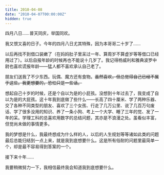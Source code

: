 ```yaml
---
title: 2010-04-08
date: "2010-04-07T00:00:00Z"
hidden: true
---
```

四月八日……普天同庆，举国同欢。

我又恨又喜的日子。今年的四月八日尤其特殊，因为本哥哥二十岁了……

以后再找不到借口装嫩了（在妈妈肚子里呆过一年、算周岁不算虚岁等等借口已经用过了）。以后自报年龄的时候再也不能说十几岁了。我记得杨威利和雅典波罗中尉也喜欢谎报年龄——猛人都不喜欢承认自己老了。

朋友们送我了不少东西。玩偶、魔方还有食物。~~虽然喜欢，但总觉得自己已经不属于这些。我更想要的，恐怕只是一些话。~~

想起自己十岁的时候，还是个自以为是的小屁孩。没想到十年过去了，我变成了自以为是的大屁孩。这十年我到底做了些什么——长高了四十厘米、学了两种乐器、交了各种不同类型的朋友、喜欢了三个女孩、行走了几万公里、说了几百万句废话、学了很多没用的知识、养了一条小狗、考上一个大学、睡了三年的觉、发了一年的呆。学理工科的总喜欢用数字的总结问题，其亦是不浪漫之处。虽看似丰富，但觉尚未做的事情更多。

我的梦想是什么，我最终想成为什么样的人，以后的人生规划等等诸如此类的问题最后总能归结到一点上来，就是我到底想要什么。这是所有俗耐的问题里最简单一个，却是最不容易得到答案的一个。

接下来十年……

我要稍微努力一下，我相信最终我会知道我到底想要什么。